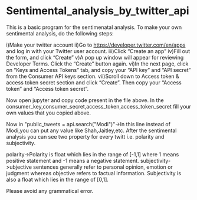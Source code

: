 # Sentimental_analysis_by_twitter_api
This is a basic program for the sentimenatal analysis.
To make your own sentimental analysis, do the following steps:

i)Make your twitter account
ii)Go to https://developer.twitter.com/en/apps and log in with your Twitter user account.
iii)Click “Create an app”
iv)Fill out the form, and click “Create”
v)A pop up window will appear for reviewing Developer Terms. Click the “Create” button again.
vi)In the next page, click on “Keys and Access Tokens” tab, and copy your “API key” and “API secret” from the Consumer API keys section.
vii)Scroll down to Access token & access token secret section and click “Create”. Then copy your “Access token” and “Access token secret”.

Now open jupyter and copy code present in the file above.
In the consumer_key,consumer_secret,access_token,access_token_secret fill your own values that you copied above.

Now in "public_tweets = api.search("Modi")"->In this line instead of Modi,you can put any value like Shah,Jaitley,etc.
After the sentimental analysis you can see two property for every twitt i.e. polarity and subjectivity.

polarity->Polarity is float which lies in the range of [-1,1] where 1 means positive statement and -1 means a negative statement.
subjectivity->ubjective sentences generally refer to personal opinion, emotion or judgment whereas objective refers to factual information. Subjectivity is also a float which lies in the range of [0,1].

Please avoid any grammatical error.
